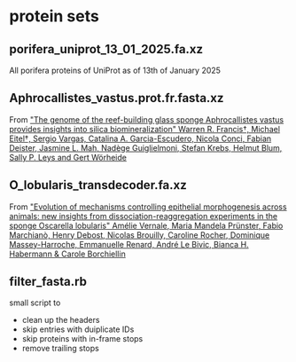 # protein sets
## porifera_uniprot_13_01_2025.fa.xz
All porifera proteins of UniProt as of 13th of January 2025

## Aphrocallistes_vastus.prot.fr.fasta.xz
From ["The genome of the reef-building glass sponge Aphrocallistes vastus provides insights into silica biomineralization"
Warren R. Francis†, Michael Eitel†, Sergio Vargas, Catalina A. Garcia-Escudero, Nicola Conci, Fabian Deister, Jasmine L. Mah, Nadège Guiglielmoni, Stefan Krebs, Helmut Blum, Sally P. Leys and Gert Wörheide](https://royalsocietypublishing.org/doi/10.1098/rsos.230423)

## O_lobularis_transdecoder.fa.xz
From ["Evolution of mechanisms controlling epithelial morphogenesis across animals: new insights from dissociation-reaggregation experiments in the sponge Oscarella lobularis" Amélie Vernale, Maria Mandela Prünster, Fabio Marchianò, Henry Debost, Nicolas Brouilly, Caroline Rocher, Dominique Massey-Harroche, Emmanuelle Renard, André Le Bivic, Bianca H. Habermann & Carole Borchiellin](https://bmcecolevol.biomedcentral.com/articles/10.1186/s12862-021-01866-x)

## filter_fasta.rb
small script to 
* clean up the headers
* skip entries with duiplicate IDs
* skip proteins with in-frame stops
* remove trailing stops

